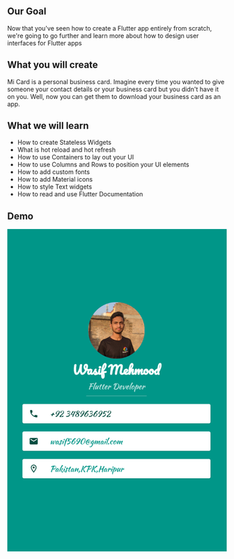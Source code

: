 ## Our Goal

Now that you've seen how to create a Flutter app entirely from scratch, we're going to go further and learn more about how to design user interfaces for Flutter apps

## What you will create
Mi Card is a personal business card. Imagine every time you wanted to give someone your contact details or your business card but you didn't have it on you. Well, now you can get them to download your business card as an app.

## What we will learn
* How to create Stateless Widgets
* What is hot reload and hot refresh
* How to use Containers to lay out your UI
* How to use Columns and Rows to position your UI elements
* How to add custom fonts
* How to add Material icons
* How to style Text widgets
* How to read and use Flutter Documentation

## Demo
![MY CARD](https://github.com/Wasif-M/Micard-Flutter/blob/main/micard.PNG)

